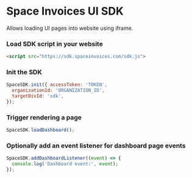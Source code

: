 # Space Invoices UI SDK

Allows loading UI pages into website using iframe.

### Load SDK script in your website

```html
<script src="https://sdk.spaceinvoices.com/sdk.js">
```

### Init the SDK

```js
SpaceSDK.init({ accessToken: 'TOKEN',
  organizationId: 'ORGANIZATION_ID',
  targetDivId: 'sdk',
});
```

### Trigger rendering a page

```js
SpaceSDK.loadDashboard();
```

### Optionally add an event listener for dashboard page events

```js
SpaceSDK.addDashboardListener((event) => {
  console.log('Dashboard event:', event);
});
```
